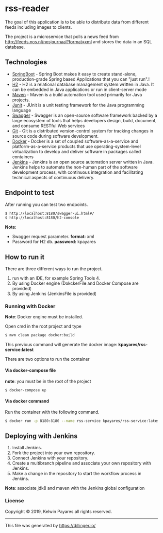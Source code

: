 # rss-reader

The goal of this application is to be able to distribute data from different feeds including images to clients.

The project is a microservice that polls a news feed from http://feeds.nos.nl/nosjournaal?format=xml and stores the data in an SQL database.

## Technologies

* [SpringBoot] - Spring Boot makes it easy to create stand-alone, production-grade Spring based Applications that you can "just run".!
* [H2] - H2 is a relational database management system written in Java. It can be embedded in Java applications or run in client-server mode
* [Maven] - Maven is a build automation tool used primarily for Java projects.
* [Junit] - JUnit is a unit testing framework for the Java programming language
* [Swagger] - Swagger is an open-source software framework backed by a large ecosystem of tools that helps developers design, build, document, and consume RESTful Web services
* [Git] - Git is a distributed version-control system for tracking changes in source code during software development.
* [Docker] - Docker is a set of coupled software-as-a-service and platform-as-a-service products that use operating-system-level virtualization to develop and deliver software in packages called containers
* [Jenkins] - Jenkins is an open source automation server written in Java. Jenkins helps to automate the non-human part of the software development process, with continuous integration and facilitating technical aspects of continuous delivery.

## Endpoint to test

After running you can test two endpoints.

```sh
$ http://localhost:8180/swagger-ui.html#/
$ http://localhost:8180/h2-console
```

__Note:__ 
* Swagger request parameter. __format:__ xml 
* Password for H2 db. __password:__ kpayares

## How to run it

There are three different ways to run the project.
 1) run with an IDE, for example Spring Tools 4.
 2) By using Docker engine (DokckerFile and Docker Compose are provided)
 3) By using Jenkins (JenkinsFile is provided)

### Running with Docker

__Note__: Docker engine must be installed.

Open cmd in the root project and type

```sh
$ mvn clean package docker:build
```

This previous command will generate the docker image: __kpayares/rss-service:latest__ 

There are two options to run the container
#### Via docker-compose file
__note__: you must be in the root of the project
```sh
$ docker-compose up
```
#### Via docker command

Run the container with the following command.

```sh
$ docker run -p 8180:8180 --name rss-service kpayares/rss-service:latest
```
## Deploying with Jenkins

1) Install Jenkins.
2) Fork the project into your own repository.
3) Connect Jenkins with your repository.
4) Create a multibranch pipeline and associate your own repository with Jenkins.
5) Make a change in the repository to start the workflow process in Jenkins.

__Note__: associate jdk8 and maven with the Jenkins global configuration

### License

Copyright © 2019, Kelwin Payares all rights reserved.

***
This file was generated by https://dillinger.io/

   [SpringBoot]: <https://spring.io/projects/spring-boot>
   [H2]: <https://www.h2database.com/>
   [Maven]: <https://maven.apache.org/>
   [Junit]: <https://junit.org/junit5/>
   [Swagger]: <https://swagger.io/>
   [Git]: <https://git-scm.com/>
   [Docker]: <https://www.docker.com/>
   [Jenkins]: <https://jenkins.io/>